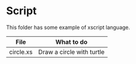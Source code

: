 # Script
This folder has some example of xscript language.

| File      | What to do                |
| --------- | ------------------------- |
| circle.xs | Draw a circle with turtle |
